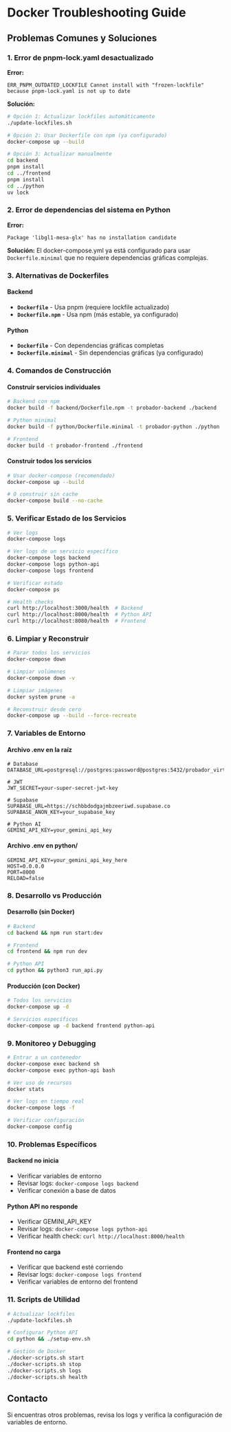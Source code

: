 # Docker Troubleshooting Guide

## Problemas Comunes y Soluciones

### 1. Error de pnpm-lock.yaml desactualizado

**Error:**
```
ERR_PNPM_OUTDATED_LOCKFILE Cannot install with "frozen-lockfile" because pnpm-lock.yaml is not up to date
```

**Solución:**
```bash
# Opción 1: Actualizar lockfiles automáticamente
./update-lockfiles.sh

# Opción 2: Usar Dockerfile con npm (ya configurado)
docker-compose up --build

# Opción 3: Actualizar manualmente
cd backend
pnpm install
cd ../frontend  
pnpm install
cd ../python
uv lock
```

### 2. Error de dependencias del sistema en Python

**Error:**
```
Package 'libgl1-mesa-glx' has no installation candidate
```

**Solución:**
El docker-compose.yml ya está configurado para usar `Dockerfile.minimal` que no requiere dependencias gráficas complejas.

### 3. Alternativas de Dockerfiles

#### Backend
- **`Dockerfile`** - Usa pnpm (requiere lockfile actualizado)
- **`Dockerfile.npm`** - Usa npm (más estable, ya configurado)

#### Python
- **`Dockerfile`** - Con dependencias gráficas completas
- **`Dockerfile.minimal`** - Sin dependencias gráficas (ya configurado)

### 4. Comandos de Construcción

#### Construir servicios individuales
```bash
# Backend con npm
docker build -f backend/Dockerfile.npm -t probador-backend ./backend

# Python minimal
docker build -f python/Dockerfile.minimal -t probador-python ./python

# Frontend
docker build -t probador-frontend ./frontend
```

#### Construir todos los servicios
```bash
# Usar docker-compose (recomendado)
docker-compose up --build

# O construir sin cache
docker-compose build --no-cache
```

### 5. Verificar Estado de los Servicios

```bash
# Ver logs
docker-compose logs

# Ver logs de un servicio específico
docker-compose logs backend
docker-compose logs python-api
docker-compose logs frontend

# Verificar estado
docker-compose ps

# Health checks
curl http://localhost:3000/health  # Backend
curl http://localhost:8000/health  # Python API
curl http://localhost:8080/health  # Frontend
```

### 6. Limpiar y Reconstruir

```bash
# Parar todos los servicios
docker-compose down

# Limpiar volúmenes
docker-compose down -v

# Limpiar imágenes
docker system prune -a

# Reconstruir desde cero
docker-compose up --build --force-recreate
```

### 7. Variables de Entorno

#### Archivo .env en la raíz
```env
# Database
DATABASE_URL=postgresql://postgres:password@postgres:5432/probador_virtual

# JWT
JWT_SECRET=your-super-secret-jwt-key

# Supabase
SUPABASE_URL=https://schbbdodgajmbzeeriwd.supabase.co
SUPABASE_ANON_KEY=your_supabase_key

# Python AI
GEMINI_API_KEY=your_gemini_api_key
```

#### Archivo .env en python/
```env
GEMINI_API_KEY=your_gemini_api_key_here
HOST=0.0.0.0
PORT=8000
RELOAD=false
```

### 8. Desarrollo vs Producción

#### Desarrollo (sin Docker)
```bash
# Backend
cd backend && npm run start:dev

# Frontend  
cd frontend && npm run dev

# Python API
cd python && python3 run_api.py
```

#### Producción (con Docker)
```bash
# Todos los servicios
docker-compose up -d

# Servicios específicos
docker-compose up -d backend frontend python-api
```

### 9. Monitoreo y Debugging

```bash
# Entrar a un contenedor
docker-compose exec backend sh
docker-compose exec python-api bash

# Ver uso de recursos
docker stats

# Ver logs en tiempo real
docker-compose logs -f

# Verificar configuración
docker-compose config
```

### 10. Problemas Específicos

#### Backend no inicia
- Verificar variables de entorno
- Revisar logs: `docker-compose logs backend`
- Verificar conexión a base de datos

#### Python API no responde
- Verificar GEMINI_API_KEY
- Revisar logs: `docker-compose logs python-api`
- Verificar health check: `curl http://localhost:8000/health`

#### Frontend no carga
- Verificar que backend esté corriendo
- Revisar logs: `docker-compose logs frontend`
- Verificar variables de entorno del frontend

### 11. Scripts de Utilidad

```bash
# Actualizar lockfiles
./update-lockfiles.sh

# Configurar Python API
cd python && ./setup-env.sh

# Gestión de Docker
./docker-scripts.sh start
./docker-scripts.sh stop
./docker-scripts.sh logs
./docker-scripts.sh health
```

## Contacto

Si encuentras otros problemas, revisa los logs y verifica la configuración de variables de entorno.
